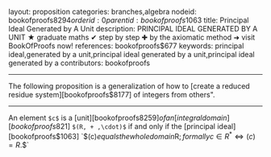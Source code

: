 layout: proposition
categories: branches,algebra
nodeid: bookofproofs$8294
orderid: 0
parentid: bookofproofs$1063
title: Principal Ideal Generated by A Unit
description: PRINCIPAL IDEAL GENERATED BY A UNIT ★ graduate maths ✔ step by step ✚ by the axiomatic method ➜ visit BookOfProofs now!
references: bookofproofs$677
keywords: principal ideal,generated by a unit,principal ideal generated by a unit,principal ideal generated by a
contributors: bookofproofs

---
The following proposition is a generalization of how to [create a reduced residue system][bookofproofs$8177] of integers from others".

---

An element `$c$` is a [unit][bookofproofs$8259] of an [integral domain][bookofproofs$821] `$(R, + ,\cdot)$` if and only if the [principal ideal][bookofproofs$1063] `$(c)$` equals the whole domain `$R$`; formally `$$c\in R^\ast\Longleftrightarrow ( c )=R.$$`

